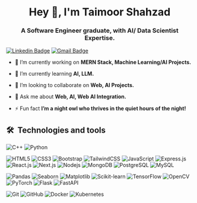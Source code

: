 <h1 align="center">Hey 👋, I'm Taimoor Shahzad</h1>
<h3 align="center">A Software Engineer graduate, with AI/ Data Scientist Expertise.</h3>

[![Linkedin Badge](https://img.shields.io/badge/-Taimoor-blue?style=flat-square&logo=Linkedin&logoColor=white&link=https://https://www.linkedin.com/in/taimoorshahzad/)](https://www.linkedin.com/in/taimoorshahzad/)
[![Gmail Badge](https://img.shields.io/badge/-Taimoor-c14438?style=flat-square&logo=Gmail&logoColor=white&link=mailto:taimoormalik178@gmail.com)](mailto:taimoormalik178@gmail.com)

- 🔭 I’m currently working on **MERN Stack, Machine Learning/AI Projects.**

- 🌱 I’m currently learning **AI, LLM.**

- 👯 I’m looking to collaborate on **Web, AI Projects.**

- 💬 Ask me about **Web, AI, Web AI Integration.**

- ⚡ Fun fact **I’m a night owl who thrives in the quiet hours of the night!**

## 🛠  Technologies and tools

![C++](https://img.shields.io/badge/-C++-black?style=flat-square&logo=c)
![Python](https://img.shields.io/badge/-Python-black?style=flat-square&logo=Python)

![HTML5](https://img.shields.io/badge/-HTML5-black?style=flat-square&logo=html5)
![CSS3](https://img.shields.io/badge/-CSS3-black?style=flat-square&logo=css3)
![Bootstrap](https://img.shields.io/badge/-Bootstrap-black?style=flat-square&logo=bootstrap)
![TailwindCSS](https://img.shields.io/badge/-TailwindCSS-black?style=flat-square&logo=tailwind-css)
![JavaScript](https://img.shields.io/badge/-JavaScript-black?style=flat-square&logo=javascript)
![Express.js](https://img.shields.io/badge/-Express.js-black?style=flat-square&logo=express)
![React.js](https://img.shields.io/badge/-React.js-black?style=flat-square&logo=react)
![Next.js](https://img.shields.io/badge/-Next.js-black?style=flat-square&logo=nextdotjs)
![Nodejs](https://img.shields.io/badge/-Nodejs-black?style=flat-square&logo=Node.js)
![MongoDB](https://img.shields.io/badge/-MongoDB-black?style=flat-square&logo=mongodb)
![PostgreSQL](https://img.shields.io/badge/-PostgreSQL-black?style=flat-square&logo=postgresql)
![MySQL](https://img.shields.io/badge/-MySQL-black?style=flat-square&logo=mysql)

![Pandas](https://img.shields.io/badge/-Pandas-black?style=flat-square&logo=pandas)
![Seaborn](https://img.shields.io/badge/-Seaborn-black?style=flat-square&logo=seaborn)
![Matplotlib](https://img.shields.io/badge/-Matplotlib-black?style=flat-square&logo=matplotlib)
![Scikit-learn](https://img.shields.io/badge/-Scikit--learn-black?style=flat-square&logo=scikit-learn)
![TensorFlow](https://img.shields.io/badge/-TensorFlow-black?style=flat-square&logo=TensorFlow)
![OpenCV](https://img.shields.io/badge/-OpenCV-black?style=flat-square&logo=opencv)
![PyTorch](https://img.shields.io/badge/-PyTorch-black?style=flat-square&logo=PyTorch)
![Flask](https://img.shields.io/badge/-Flask-black?style=flat-square&logo=flask)
![FastAPI](https://img.shields.io/badge/-FastAPI-black?style=flat-square&logo=fastapi)

![Git](https://img.shields.io/badge/-Git-black?style=flat-square&logo=git)
![GitHub](https://img.shields.io/badge/-GitHub-181717?style=flat-square&logo=github)
![Docker](https://img.shields.io/badge/-Docker-black?style=flat-square&logo=docker)
![Kubernetes](https://img.shields.io/badge/-Kubernetes-black?style=flat-square&logo=kubernetes)
